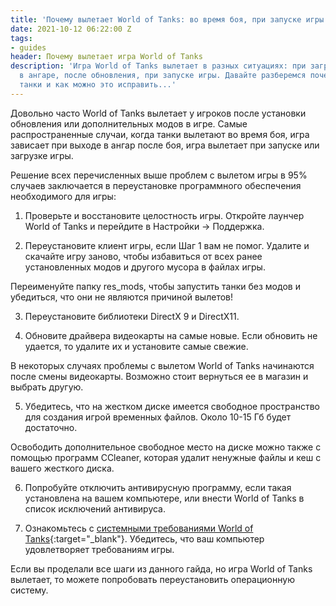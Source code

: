```yaml
---
title: 'Почему вылетает World of Tanks: во время боя, при запуске игры'
date: 2021-10-12 06:22:00 Z
tags:
- guides
header: Почему вылетает игра World of Tanks
description: 'Игра World of Tanks вылетает в разных ситуациях: при загрузке, в бою,
  в ангаре, после обновления, при запуске игры. Давайте разберемся почему вылетают
  танки и как можно это исправить...'
---
```


Довольно часто World of Tanks вылетает у игроков после установки обновления или дополнительных модов в игре. Самые распространенные случаи, когда танки вылетают во время боя, игра зависает при выходе в ангар после боя, игра вылетает при запуске или загрузке игры.

Решение всех перечисленных выше проблем с вылетом игры в 95% случаев заключается в переустановке программного обеспечения необходимого для игры:

1. Проверьте и восстановите целостность игры. Откройте лаунчер World of Tanks и перейдите в Настройки -> Поддержка.

2. Переустановите клиент игры, если Шаг 1 вам не помог. Удалите и скачайте игру заново, чтобы избавиться от всех ранее установленных модов и другого мусора в файлах игры.

Переименуйте папку res_mods, чтобы запустить танки без модов и убедиться, что они не являются причиной вылетов!

3. Переустановите библиотеки DirectX 9 и DirectX11.

4. Обновите драйвера видеокарты на самые новые. Если обновить не удается, то удалите их и установите самые свежие.

В некоторых случаях проблемы с вылетом World of Tanks начинаются после смены видеокарты. Возможно стоит вернуться ее в магазин и выбрать другую.

5. Убедитесь, что на жестком диске имеется свободное пространство для создания игрой временных файлов. Около 10-15 Гб будет достаточно. 

Освободить дополнительное свободное место на диске можно также с помощью программ CCleaner, которая удалит ненужные файлы и кеш с вашего жесткого диска.

6. Попробуйте отключить антивирусную программу, если такая установлена на вашем компьютере, или внести World of Tanks в список исключений антивируса.

7. Ознакомьтесь с [системными требованиями World of Tanks](https://worldoftanks.tk/sistemnie-trebovaniya-wot){:target="_blank"}. Убедитесь, что ваш компьютер удовлетворяет требованиям игры.

Если вы проделали все шаги из данного гайда, но игра World of Tanks вылетает, то можете попробовать переустановить операционную систему. 

